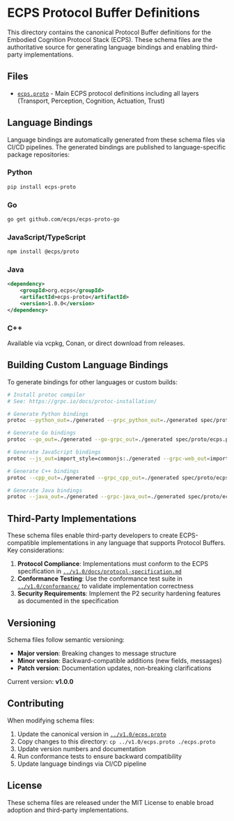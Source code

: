 # ECPS Protocol Buffer Definitions

This directory contains the canonical Protocol Buffer definitions for the Embodied Cognition Protocol Stack (ECPS). These schema files are the authoritative source for generating language bindings and enabling third-party implementations.

## Files

- [`ecps.proto`](ecps.proto) - Main ECPS protocol definitions including all layers (Transport, Perception, Cognition, Actuation, Trust)

## Language Bindings

Language bindings are automatically generated from these schema files via CI/CD pipelines. The generated bindings are published to language-specific package repositories:

### Python
```bash
pip install ecps-proto
```

### Go
```bash
go get github.com/ecps/ecps-proto-go
```

### JavaScript/TypeScript
```bash
npm install @ecps/proto
```

### Java
```xml
<dependency>
    <groupId>org.ecps</groupId>
    <artifactId>ecps-proto</artifactId>
    <version>1.0.0</version>
</dependency>
```

### C++
Available via vcpkg, Conan, or direct download from releases.

## Building Custom Language Bindings

To generate bindings for other languages or custom builds:

```bash
# Install protoc compiler
# See: https://grpc.io/docs/protoc-installation/

# Generate Python bindings
protoc --python_out=./generated --grpc_python_out=./generated spec/proto/ecps.proto

# Generate Go bindings
protoc --go_out=./generated --go-grpc_out=./generated spec/proto/ecps.proto

# Generate JavaScript bindings
protoc --js_out=import_style=commonjs:./generated --grpc-web_out=import_style=commonjs,mode=grpcwebtext:./generated spec/proto/ecps.proto

# Generate C++ bindings
protoc --cpp_out=./generated --grpc_cpp_out=./generated spec/proto/ecps.proto

# Generate Java bindings
protoc --java_out=./generated --grpc-java_out=./generated spec/proto/ecps.proto
```

## Third-Party Implementations

These schema files enable third-party developers to create ECPS-compatible implementations in any language that supports Protocol Buffers. Key considerations:

1. **Protocol Compliance**: Implementations must conform to the ECPS specification in [`../v1.0/docs/protocol-specification.md`](../v1.0/docs/protocol-specification.md)
2. **Conformance Testing**: Use the conformance test suite in [`../v1.0/conformance/`](../v1.0/conformance/) to validate implementation correctness
3. **Security Requirements**: Implement the P2 security hardening features as documented in the specification

## Versioning

Schema files follow semantic versioning:
- **Major version**: Breaking changes to message structure
- **Minor version**: Backward-compatible additions (new fields, messages)
- **Patch version**: Documentation updates, non-breaking clarifications

Current version: **v1.0.0**

## Contributing

When modifying schema files:

1. Update the canonical version in [`../v1.0/ecps.proto`](../v1.0/ecps.proto)
2. Copy changes to this directory: `cp ../v1.0/ecps.proto ./ecps.proto`
3. Update version numbers and documentation
4. Run conformance tests to ensure backward compatibility
5. Update language bindings via CI/CD pipeline

## License

These schema files are released under the MIT License to enable broad adoption and third-party implementations.